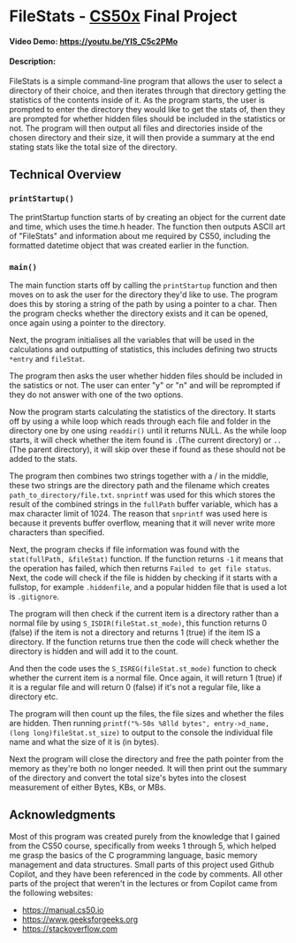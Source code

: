 # FileStats - [CS50x](https://pll.harvard.edu/course/cs50-introduction-computer-science) Final Project
#### Video Demo: https://youtu.be/YlS_C5c2PMo
#### Description:

FileStats is a simple command-line program that allows the user to select a directory of their choice, and then iterates through that directory getting the statistics of the contents inside of it. As the program starts, the user is prompted to enter the directory they would like to get the stats of, then they are prompted for whether hidden files should be included in the statistics or not. The program will then output all files and directories inside of the chosen directory and their size, it will then provide a summary at the end stating stats like the total size of the directory.

## <strong>Technical Overview</strong>

### `printStartup()`
The printStartup function starts of by creating an object for the current date and time, which uses the time.h header. The function then outputs ASCII art of "FileStats" and information about me required by CS50, including the formatted datetime object that was created earlier in the function.

### `main()`

The main function starts off by calling the `printStartup` function and then moves on to ask the user for the directory they'd like to use. The program does this by storing a string of the path by using a pointer to a char. Then the program checks whether the directory exists and it can be opened, once again using a pointer to the directory.

Next, the program initialises all the variables that will be used in the calculations and outputting of statistics, this includes defining two structs `*entry` and `fileStat`.

The program then asks the user whether hidden files should be included in the satistics or not. The user can enter "y" or "n" and will be reprompted if they do not answer with one of the two options. 

Now the program starts calculating the statistics of the directory. It starts off by using a while loop which reads through each file and folder in the directory one by one using `readdir()` until it returns NULL. As the while loop starts, it will check whether the item found is `.`(The current directory) or `..`(The parent directory), it will skip over these if found as these should not be added to the stats. 

The program then combines two strings together with a / in the middle, these two strings are the directory path and the filename which creates `path_to_directory/file.txt`. `snprintf` was used for this which stores the result of the combined strings in the `fullPath` buffer variable, which has a max character limit of 1024. The reason that `snprintf` was used here is because it prevents buffer overflow, meaning that it will never write more characters than specified.

Next, the program checks if file information was found with the `stat(fullPath, &fileStat)` function. If the function returns `-1` it means that the operation has failed, which then returns `Failed to get file status`. Next, the code will check if the file is hidden by checking if it starts with a fullstop, for example `.hiddenfile`, and a popular hidden file that is used a lot is `.gitignore`. 

The program will then check if the current item is a directory rather than a normal file by using `S_ISDIR(fileStat.st_mode)`, this function returns 0 (false) if the item is not a directory and returns 1 (true) if the item IS a directory. If the function returns true then the code will check whether the directory is hidden and will add it to the count.

And then the code uses the `S_ISREG(fileStat.st_mode)` function to check whether the current item is a normal file. Once again, it will return 1 (true) if it is a regular file and will return 0 (false) if it's not a regular file, like a directory etc.

The program will then count up the files, the file sizes and whether the files are hidden. Then running `printf("%-50s %8lld bytes", entry->d_name, (long long)fileStat.st_size)` to output to the console the individual file name and what the size of it is (in bytes).

Next the program will close the directory and free the path pointer from the memory as they're both no longer needed. It will then print out the summary of the directory and convert the total size's bytes into the closest measurement of either Bytes, KBs, or MBs. 

## <strong>Acknowledgments</strong>

Most of this program was created purely from the knowledge that I gained from the CS50 course, specifically from weeks 1 through 5, which helped me grasp the basics of the C programming language, basic memory management and data structures. Small parts of this project used Github Copilot, and they have been referenced in the code by comments. All other parts of the project that weren't in the lectures or from Copilot came from the following websites:

- https://manual.cs50.io
- https://www.geeksforgeeks.org
- https://stackoverflow.com